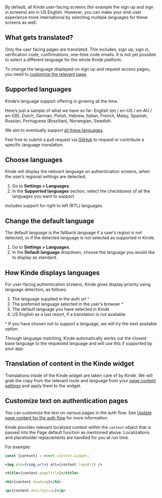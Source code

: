 
By default, all Kinde user-facing screens (for example the sign up and sign in screens) are in US English. However, you can make your end-user experience more international by selecting multiple languages for these screens as well.

## What gets translated?

Only the user facing pages are translated. This includes, sign up, sign in, verification code, confirmations, one-time code emails. It is not yet possible to select a different language for the whole Kinde platform.

To change the language displayed on sign up and request access pages, you need to [customize the relevant page](/design/brand/global-brand-defaults/).

## Supported languages

Kinde’s language support offering is growing all the time.

Here’s just a sample of what we have so far: English (en / en-US / en-AU / en-GB), Dutch, German, Polish, Hebrew, Italian, French, Malay, Spanish, Russian, Portuguese (Brazilian), Norwegian, Swedish.

We aim to eventually support [all these languages](https://github.com/kinde-oss/kinde-translations#language-codes).

Feel free to submit a pull request via [GitHub](https://github.com/kinde-oss/kinde-translations) to request or contribute a specific language translation.

## Choose languages

Kinde will display the relevant language on authentication screens, when the user’s regional settings are detected.

1. Go to **Settings > Languages**.
2. In the **Supported languages** section, select the checkboxes of all the languages you want to support.

Includes support for right to left (RTL) languages.

## Change the default language

The default language is the fallback language if a user’s region is not detected, or if the detected language is not selected as supported in Kinde.

1. Go to **Settings > Languages**.
2. In the **Default language** dropdown, choose the language you would like to display as standard.

## How Kinde displays languages

For user-facing authentication screens, Kinde gives display priority using language detection, as follows:

1. The language supplied in the auth url ^
2. The preferred language selected in the user’s browser ^
3. The default language you have selected in Kinde
4. US English as a last resort, if a translation is not available

^ If you have chosen not to support a language, we will try the next available option.

Through language matching, Kinde automatically works out the closest base language to the requested language and will use this if supported by your app.

## Translation of content in the Kinde widget

Translations inside of the Kinde widget are taken care of by Kinde. We will grab the copy from the relevant route and language from your [page content settings](/design/content-customization/update-auth-page-content/) and apply them to the widget. 

## Customize text on authentication pages

You can customize the text on various pages in the auth flow. See [Update page content for the auth flow](/design/content-customization/update-auth-page-content/) for more information.

Kinde provides relevant localized content within the `context` object that is passed into the Page default function as mentioned above. Localizations and placeholder replacements are handled for you at run time. 

For example:

```jsx
const {content} = event.context.widget;

<img src={<img_url>} alt={content.logoAlt} />

<title>{content.pageTitle}</title>

<h1>{content.heading}</h1>

<p>{content.description}</p>
```

